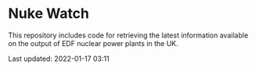 # Nuke Watch

This repository includes code for retrieving the latest information available on the output of EDF nuclear power plants in the UK.

Last updated: 2022-01-17 03:11